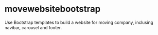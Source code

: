 # movewebsitebootstrap
Use Bootstrap templates to build a website for moving company, inclusing navibar, carousel and footer.
